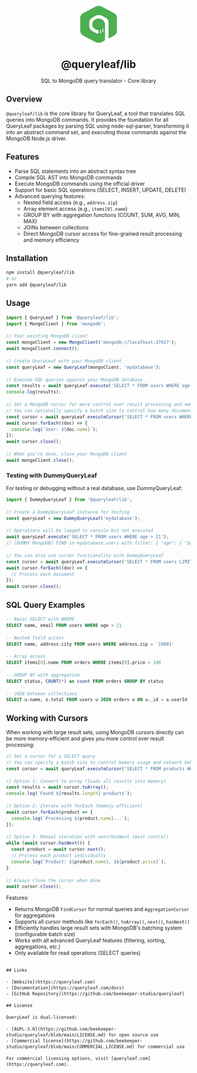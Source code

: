 <p align="center">
  <img src="https://raw.githubusercontent.com/beekeeper-studio/queryleaf/main/logo-transparent-bg-green-shape.png" width="100" height="100" alt="QueryLeaf Logo">
</p>

<h1 align="center">@queryleaf/lib</h1>

<p align="center">SQL to MongoDB query translator - Core library</p>

## Overview

`@queryleaf/lib` is the core library for QueryLeaf, a tool that translates SQL queries into MongoDB commands. It provides the foundation for all QueryLeaf packages by parsing SQL using node-sql-parser, transforming it into an abstract command set, and executing those commands against the MongoDB Node.js driver.

## Features

- Parse SQL statements into an abstract syntax tree
- Compile SQL AST into MongoDB commands
- Execute MongoDB commands using the official driver
- Support for basic SQL operations (SELECT, INSERT, UPDATE, DELETE)
- Advanced querying features:
  - Nested field access (e.g., `address.zip`)
  - Array element access (e.g., `items[0].name`)
  - GROUP BY with aggregation functions (COUNT, SUM, AVG, MIN, MAX)
  - JOINs between collections
  - Direct MongoDB cursor access for fine-grained result processing and memory efficiency

## Installation

```bash
npm install @queryleaf/lib
# or
yarn add @queryleaf/lib
```

## Usage

```typescript
import { QueryLeaf } from '@queryleaf/lib';
import { MongoClient } from 'mongodb';

// Your existing MongoDB client
const mongoClient = new MongoClient('mongodb://localhost:27017');
await mongoClient.connect();

// Create QueryLeaf with your MongoDB client
const queryLeaf = new QueryLeaf(mongoClient, 'mydatabase');

// Execute SQL queries against your MongoDB database
const results = await queryLeaf.execute('SELECT * FROM users WHERE age > 21');
console.log(results);

// Get a MongoDB cursor for more control over result processing and memory efficiency
// You can optionally specify a batch size to control how many documents are fetched at once
const cursor = await queryLeaf.executeCursor('SELECT * FROM users WHERE age > 30', { batchSize: 50 });
await cursor.forEach((doc) => {
  console.log(`User: ${doc.name}`);
});
await cursor.close();

// When you're done, close your MongoDB client
await mongoClient.close();
```

### Testing with DummyQueryLeaf

For testing or debugging without a real database, use DummyQueryLeaf:

```typescript
import { DummyQueryLeaf } from '@queryleaf/lib';

// Create a DummyQueryLeaf instance for testing
const queryLeaf = new DummyQueryLeaf('mydatabase');

// Operations will be logged to console but not executed
await queryLeaf.execute('SELECT * FROM users WHERE age > 21');
// [DUMMY MongoDB] FIND in mydatabase.users with filter: { "age": { "$gt": 21 } }

// You can also use cursor functionality with DummyQueryLeaf
const cursor = await queryLeaf.executeCursor('SELECT * FROM users LIMIT 10');
await cursor.forEach((doc) => {
  // Process each document
});
await cursor.close();
```

## SQL Query Examples

```sql
-- Basic SELECT with WHERE
SELECT name, email FROM users WHERE age > 21

-- Nested field access
SELECT name, address.city FROM users WHERE address.zip = '10001'

-- Array access
SELECT items[0].name FROM orders WHERE items[0].price > 100

-- GROUP BY with aggregation
SELECT status, COUNT(*) as count FROM orders GROUP BY status

-- JOIN between collections
SELECT u.name, o.total FROM users u JOIN orders o ON u._id = o.userId
```

## Working with Cursors

When working with large result sets, using MongoDB cursors directly can be more memory-efficient and gives you more control over result processing:

```typescript
// Get a cursor for a SELECT query
// You can specify a batch size to control memory usage and network behavior
const cursor = await queryLeaf.executeCursor('SELECT * FROM products WHERE price > 100', { batchSize: 100 });

// Option 1: Convert to array (loads all results into memory)
const results = await cursor.toArray();
console.log(`Found ${results.length} products`);

// Option 2: Iterate with forEach (memory efficient)
await cursor.forEach(product => {
  console.log(`Processing ${product.name}...`);
});

// Option 3: Manual iteration with next/hasNext (most control)
while (await cursor.hasNext()) {
  const product = await cursor.next();
  // Process each product individually
  console.log(`Product: ${product.name}, $${product.price}`);
}

// Always close the cursor when done
await cursor.close();
```

Features:
- Returns MongoDB `FindCursor` for normal queries and `AggregationCursor` for aggregations
- Supports all cursor methods like `forEach()`, `toArray()`, `next()`, `hasNext()`
- Efficiently handles large result sets with MongoDB's batching system (configurable batch size)
- Works with all advanced QueryLeaf features (filtering, sorting, aggregations, etc.)
- Only available for read operations (SELECT queries)
```

## Links

- [Website](https://queryleaf.com)
- [Documentation](https://queryleaf.com/docs)
- [GitHub Repository](https://github.com/beekeeper-studio/queryleaf)

## License

QueryLeaf is dual-licensed:

- [AGPL-3.0](https://github.com/beekeeper-studio/queryleaf/blob/main/LICENSE.md) for open source use
- [Commercial license](https://github.com/beekeeper-studio/queryleaf/blob/main/COMMERCIAL_LICENSE.md) for commercial use

For commercial licensing options, visit [queryleaf.com](https://queryleaf.com).